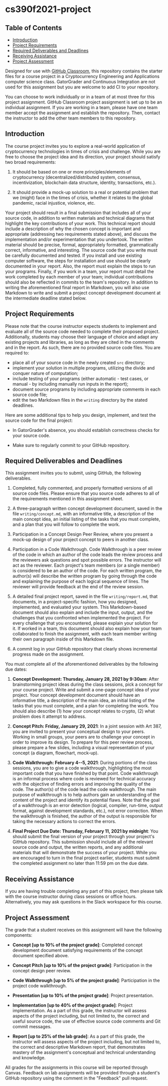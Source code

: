 # cs390f2021-project

## Table of Contents

- [Introduction](#introduction)
- [Project Requirements](#project-requirements)
- [Required Deliverables and Deadlines](#required-deliverables-and-deadlines)
- [Receiving Assistance](#receiving-assistance)
- [Project Assessment](#project-assessment)

Designed for use with [GitHub Classroom](https://classroom.github.com/), this repository contains the starter files for a course project in a Cryptocurrency Engineering and Applications computer science class. GatorGrader and Continuous Integration are not used for this assignment but you are welcome to add CI to your repository.

You can choose to work individually or in a team of at most three for this project assignment. GitHub Classroom project assignment is set up to be an individual assignment. If you are working in a team, please have one team member accept the assignment and establish the repository. Then, contact the instructor to add the other team members to this repository.

## Introduction

The course project invites you to explore a real-world application of cryptocurrency technologies in times of crisis and challenge. While you are free to choose the project idea and its direction, your project should satisfy two broad requirements:

1. It should be based on one or more principles/elements of cryptocurrency (decentralized/distributed system, consensus, incentivization, blockchain data structure, identity, transactions, etc.). 

2. It should provide a mock-up solution to a real or potential problem that we (might) face in the times of crisis, whether it relates to the global pandemic, racial injustice, violence, etc. 

Your project should result in a final submission that includes all of your source code, in addition to written materials and technical diagrams that highlight the key contributions of your work. This technical report should include a description of why the chosen concept is important and appropriate (addressing two requirements stated above), and discuss the implementation and/or experimentation that you undertook. The written material should be precise, formal, appropriately formatted, grammatically correct, informative, and interesting. The source code that you write must be carefully documented and tested. If you install and use existing computer software, the steps for installation and use should be clearly documented in your report. Also, the report must explain the steps to run your programs. Finally, if you work in a team, your report must detail the work completed by each member of your team; individual contributions should also be reflected in commits to the team's repository. In addition to writing the aforementioned final report in Markdown, you will also use Markdown to write and submit a project concept development document at the intermediate deadline stated below.

## Project Requirements

Please note that the course instructor expects students to implement and evaluate all of the source code needed to complete their proposed project. Additionally, students may choose their language of choice and adapt any existing projects and libraries, as long as they are cited in the comments and in the report. As such, there are no provided source code files. You are required to:

- place all of your source code in the newly created `src` directory;
- implement your solution in multiple programs, utilizing the divide and conquer nature of computation;
- include testing of your programs (either automatic - test cases, or manual - by including manually run inputs in the report);
- document source programs by including appropriate comments in each source code file;
- edit the two Markdown files in the `writing` directory by the stated deadlines. 

Here are some additional tips to help you design, implement, and test the source code for the final project:

- In GatorGrader's absence, you should establish correctness checks for your source code.

- Make sure to regularly commit to your GitHub repository.

## Required Deliverables and Deadlines

This assignment invites you to submit, using GitHub, the following deliverables.

1. Completed, fully commented, and properly formatted versions of all source code files. Please ensure that you source code adheres to all of the requirements mentioned in this assignment sheet.

2. A three-paragraph written concept development document, saved in the file `writing/concept.md`, with an informative title, a description of the main concept idea, an initial listing of the tasks that you must complete, and a plan that you will follow to complete the work.

3. Participation in a Concept Design Peer Review, where you present a mock-up design of your project concept to peers in another class. 

4. Participation in a Code Walkthrough. Code Walkthrough is a peer review of the code in which an author of the code leads the review process and the reviewers ask questions and spot possible errors. The instructor will act as the reviewer. Each project's team members (or a single member) is considered to be an author of the code. For each written program, the author(s) will describe the written program by going through the code and explaining the purpose of each logical sequence of lines. The reviewer will provide feedback at the end of the review session. 

5. A detailed final project report, saved in the file `writing/report.md`, that documents, in a project-specific fashion, how you designed, implemented, and evaluated your system. This Markdown-based document should also explain and include the input, output, and the challenges that you confronted when implemented the project. For every challenge that you encountered, please explain your solution for it. If worked in a team, this document should also explain how your team collaborated to finish the assignment, with each team member writing their own paragraph inside of this Markdown file.

6. A commit log in your GitHub repository that clearly shows incremental progress made on the assignment.

You must complete all of the aforementioned deliverables by the following due dates:

1. **Concept Development: Thursday, January 28, 2021 by 9:30am**: After brainstorming project ideas during the class sessions, pick a concept for your course project. Write and submit a one-page concept idea of your project. Your concept development document should have an informative title, a description of the main idea, an initial listing of the tasks that you must complete, and a plan for completing the work. You should also describe (1) how your concept relates to crypto, (2) what problem does it attempt to address.

2. **Concept Pitch: Friday, January 29, 2021**: In a joint session with Art 387, you are invited to present your conceptual design to your peers. Working in small groups, your peers are to challenge your concept in order to improve its design. To prepare for this peer review process, please prepare a few slides, including a visual representation of your concept (a diagram, flowchart, mock-up). 

3. **Code Walkthrough: February 4--5, 2021**: During portions of the class sessions, you are to give a code walkthrough, highlighting the most important code that you have finished by that point. Code walkthrough is an informal process where code is reviewed for technical accuracy with the objective of finding errors and improving the quality of the code. The author(s) of the code lead the code walkthrough. The main purpose of walkthrough is to help authors gain an understanding of the content of the project and identify its potential flaws. Note that the goal of a walkthrough is an error detection (logical, compiler, run-time, output format, against development standards, etc.), not error correction. When the walkthrough is finished, the author of the output is responsible for taking the necessary actions to correct the errors.

4. **Final Project Due Date: Thursday, February 11, 2021 by midnight**: You should submit the final version of your project through your project's GitHub repository. This submission should include all of the relevant source code and output, the written reports, and any additional materials that will demonstrate the success of your project. While you are encouraged to turn in the final project earlier, students must submit the completed assignment no later than 11:59 pm on the due date.

## Receiving Assistance

If you are having trouble completing any part of this project, then please talk with the course instructor during class sessions or office hours. Alternatively, you may ask questions in the Slack workspace for this course. 

## Project Assessment

The grade that a student receives on this assignment will have the following components:

- **Concept [up to 10% of the project grade]**: Completed concept development document satisfying requirements of the concept document specified above.

- **Concept Pitch [up to 10% of the project grade]**: Participation in the concept design peer review.

- **Code Walkthrough [up to 5% of the project grade]**: Participation in the project code walkthrough.

- **Presentation [up to 10% of the project grade]**: Project presentation.

- **Implementation [up to 40% of the project grade]**: Project implementation. As a part of this grade, the instructor will assess aspects of the project including, but not limited to, the correct and useful source code, the use of effective source code comments and Git commit messages. 

- **Report [up to 25% of the lab grade]**: As a part of this grade, the instructor will assess aspects of the project including, but not limited to, the correct and descriptive Markdown report, that demonstrates mastery of the assignment's conceptual and technical understanding and knowledge.

All grades for the assignments in this course will be reported through Canvas. Feedback on lab assignments will be provided through a student's GitHub repository using the comment in the "Feedback" pull request.
